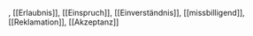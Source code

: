 , [[Erlaubnis]], [[Einspruch]], [[Einverständnis]], [[missbilligend]], [[Reklamation]], [[Akzeptanz]]